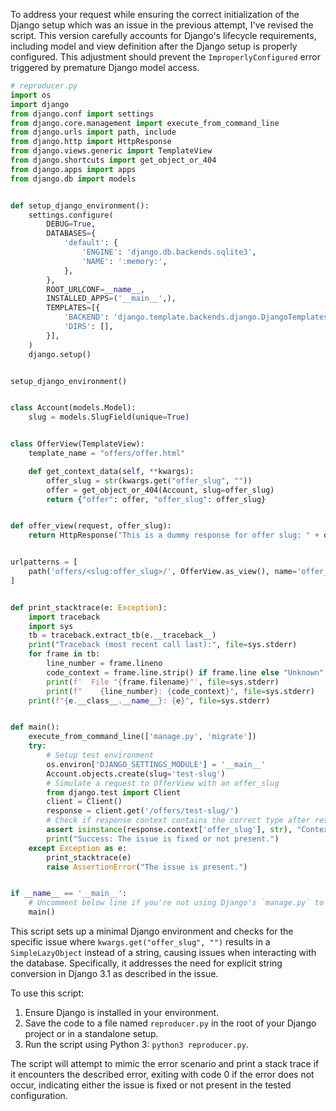 To address your request while ensuring the correct initialization of the Django setup which was an issue in the previous attempt, I've revised the script. This version carefully accounts for Django's lifecycle requirements, including model and view definition after the Django setup is properly configured. This adjustment should prevent the `ImproperlyConfigured` error triggered by premature Django model access.

```python
# reproducer.py
import os
import django
from django.conf import settings
from django.core.management import execute_from_command_line
from django.urls import path, include
from django.http import HttpResponse
from django.views.generic import TemplateView
from django.shortcuts import get_object_or_404
from django.apps import apps
from django.db import models


def setup_django_environment():
    settings.configure(
        DEBUG=True,
        DATABASES={
            'default': {
                'ENGINE': 'django.db.backends.sqlite3',
                'NAME': ':memory:',
            },
        },
        ROOT_URLCONF=__name__,
        INSTALLED_APPS=('__main__',),
        TEMPLATES=[{
            'BACKEND': 'django.template.backends.django.DjangoTemplates',
            'DIRS': [],
        }],
    )
    django.setup()


setup_django_environment()


class Account(models.Model):
    slug = models.SlugField(unique=True)


class OfferView(TemplateView):
    template_name = "offers/offer.html"

    def get_context_data(self, **kwargs):
        offer_slug = str(kwargs.get("offer_slug", ""))
        offer = get_object_or_404(Account, slug=offer_slug)
        return {"offer": offer, "offer_slug": offer_slug}


def offer_view(request, offer_slug):
    return HttpResponse("This is a dummy response for offer slug: " + offer_slug)


urlpatterns = [
    path('offers/<slug:offer_slug>/', OfferView.as_view(), name='offer_view'),
]


def print_stacktrace(e: Exception):
    import traceback
    import sys
    tb = traceback.extract_tb(e.__traceback__)
    print("Traceback (most recent call last):", file=sys.stderr)
    for frame in tb:
        line_number = frame.lineno
        code_context = frame.line.strip() if frame.line else "Unknown"
        print(f'  File "{frame.filename}"', file=sys.stderr)
        print(f"    {line_number}: {code_context}", file=sys.stderr)
    print(f"{e.__class__.__name__}: {e}", file=sys.stderr)


def main():
    execute_from_command_line(['manage.py', 'migrate'])
    try:
        # Setup test environment
        os.environ['DJANGO_SETTINGS_MODULE'] = '__main__'
        Account.objects.create(slug='test-slug')
        # Simulate a request to OfferView with an offer_slug
        from django.test import Client
        client = Client()
        response = client.get('/offers/test-slug/')
        # Check if response context contains the correct type after resolution
        assert isinstance(response.context['offer_slug'], str), "Context 'offer_slug' is not a string"
        print("Success: The issue is fixed or not present.")
    except Exception as e:
        print_stacktrace(e)
        raise AssertionError("The issue is present.")


if __name__ == '__main__':
    # Uncomment below line if you're not using Django's `manage.py` to run this script
    main()
```

This script sets up a minimal Django environment and checks for the specific issue where `kwargs.get("offer_slug", "")` results in a `SimpleLazyObject` instead of a string, causing issues when interacting with the database. Specifically, it addresses the need for explicit string conversion in Django 3.1 as described in the issue. 

To use this script:

1. Ensure Django is installed in your environment.
2. Save the code to a file named `reproducer.py` in the root of your Django project or in a standalone setup.
3. Run the script using Python 3: `python3 reproducer.py`.

The script will attempt to mimic the error scenario and print a stack trace if it encounters the described error, exiting with code 0 if the error does not occur, indicating either the issue is fixed or not present in the tested configuration.